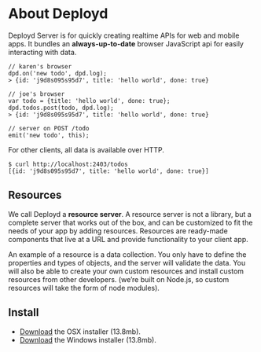 # About Deployd

Deployd Server is for quickly creating realtime APIs for web and mobile apps. It bundles an **always-up-to-date** browser JavaScript api for easily interacting with data.

    // karen's browser
    dpd.on('new todo', dpd.log);
    > {id: 'j9d8s095s95d7', title: 'hello world', done: true}

    // joe's browser
    var todo = {title: 'hello world', done: true};
    dpd.todos.post(todo, dpd.log);
    > {id: 'j9d8s095s95d7', title: 'hello world', done: true}

    // server on POST /todo
    emit('new todo', this);

For other clients, all data is available over HTTP.

    $ curl http://localhost:2403/todos
    [{id: 'j9d8s095s95d7', title: 'hello world', done: true}]

## Resources

We call Deployd a **resource server**. A resource server is not a library, but a complete server that works out of the box, and can be customized to fit the needs of your app by adding resources. Resources are ready-made components that live at a URL and provide functionality to your client app.

An example of a resource is a data collection. You only have to define the properties and types of objects, and the server will validate the data. You will also be able to create your own custom resources and install custom resources from other developers. (we’re built on Node.js, so custom resources will take the form of node modules).

## Install

 - [Download](http://deployd.com) the OSX installer (13.8mb).
 - [Download](http://deployd.com) the Windows installer (13.8mb).


